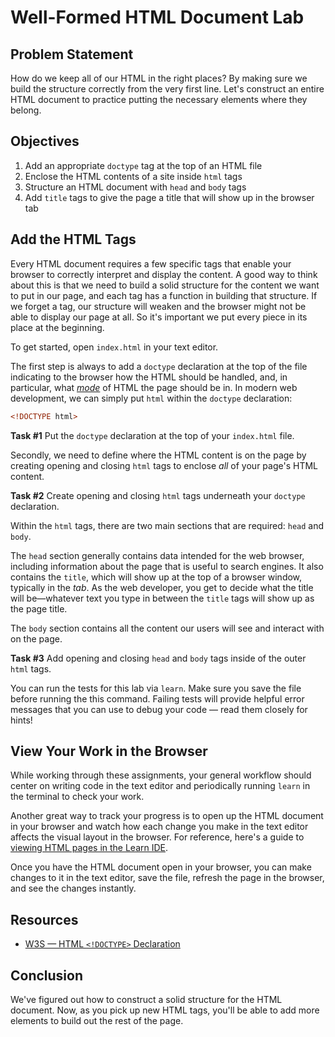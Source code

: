 # Well-Formed HTML Document Lab

## Problem Statement

How do we keep all of our HTML in the right places? By making sure we build the
structure correctly from the very first line. Let's construct an entire HTML
document to practice putting the necessary elements where they belong.

## Objectives

1. Add an appropriate `doctype` tag at the top of an HTML file
2. Enclose the HTML contents of a site inside `html` tags
3. Structure an HTML document with `head` and `body` tags
4. Add `title` tags to give the page a title that will show up in the browser
   tab

## Add the HTML Tags

Every HTML document requires a few specific tags that enable your browser to
correctly interpret and display the content. A good way to think about this is that we need to build a solid structure for the content we want to put in our page, and each tag has a function in building that structure. If we forget a tag, our structure will weaken and the browser might not be able to display our page at all. So it's important we put every piece in its place at the beginning.

To get started, open `index.html` in your text editor.

The first step is always to add a `doctype` declaration at the top of the file indicating to the browser how the HTML should be handled, and, in particular, what [_mode_](https://developer.mozilla.org/en-US/docs/Web/HTML/Quirks_Mode_and_Standards_Mode) of HTML the page should be in. In modern web development, we can simply put `html` within the `doctype` declaration:

```html
<!DOCTYPE html>
```

**Task #1** Put the `doctype` declaration at the top of your `index.html` file.

Secondly, we need to define where the HTML content is on the page by creating
opening and closing `html` tags to enclose _all_ of your page's HTML content.

**Task #2** Create opening and closing `html` tags underneath your `doctype` declaration.

Within the `html` tags, there are two main sections that are required: `head`
and `body`.

The `head` section generally contains data intended for the web browser,
including information about the page that is useful to search engines. It also
contains the `title`, which will show up at the top of a browser window,
typically in the _tab_. As the web developer, you get to decide what the title will be—whatever text you type in between the `title` tags will show up as the page title.

The `body` section contains all the content our users will see and interact with on the page.

**Task #3** Add opening and closing `head` and `body` tags inside of the outer
`html` tags.

You can run the tests for this lab via `learn`. Make sure you save the file before running the this command. Failing tests will provide helpful error messages that you can use to debug your code — read them closely for hints!

## View Your Work in the Browser

While working through these assignments, your general workflow should center on
writing code in the text editor and periodically running `learn` in the
terminal to check your work.

Another great way to track your progress is to open up the HTML document in your browser and watch how each change you make in the text editor affects the visual layout in the browser. For reference, here's a guide to
[viewing HTML pages in the Learn IDE][help].

Once you have the HTML document open in your browser, you can make changes to it in the text editor, save the file, refresh the page in the browser, and see the changes instantly.

## Resources

* [W3S — HTML `<!DOCTYPE>` Declaration](https://www.w3schools.com/tags/tag_doctype.asp)

## Conclusion

We've figured out how to construct a solid structure for the HTML document. Now, as you pick up new HTML tags, you'll be able to add more elements to build out the rest of the page.

[help]: http://help.learn.co/the-learn-ide/common-ide-questions/viewing-html-pages-in-the-learn-ide
